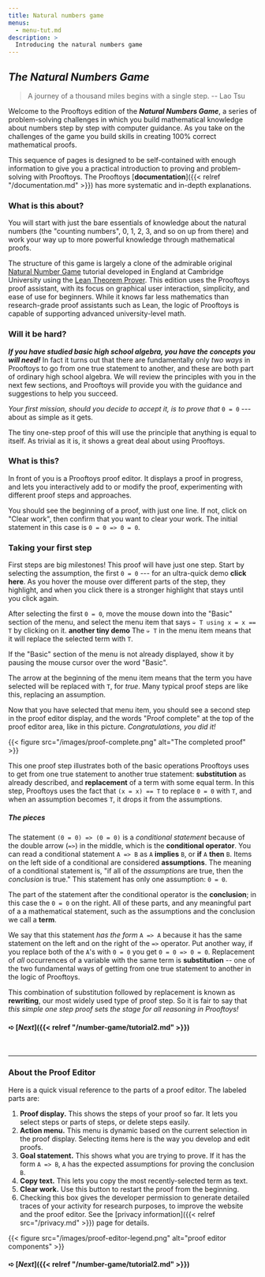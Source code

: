```yaml
---
title: Natural numbers game
menus: 
  - menu-tut.md
description: >
  Introducing the natural numbers game
---
```


## *The Natural Numbers Game*

> A journey of a thousand miles begins with a single step. -- Lao Tsu

Welcome to the Prooftoys edition of the ***Natural Numbers Game***, a
series of problem-solving challenges in which you build mathematical
knowledge about numbers step by step with computer guidance.  As you
take on the challenges of the game you build skills in creating 100%
correct mathematical proofs.

This sequence of pages is designed to be self-contained with enough
information to give you a practical introduction to proving and
problem-solving with Prooftoys.  The Prooftoys [**documentation**]({{<
relref "/documentation.md" >}}) has more systematic and in-depth
explanations.

### What is this about?

You will start with just the bare essentials of knowledge about the
natural numbers (the "counting numbers", 0, 1, 2, 3, and so on up from
there) and work your way up to more powerful knowledge through
mathematical proofs.

The structure of this game is largely a clone of the admirable
original [Natural Number
Game](https://www.ma.imperial.ac.uk/~buzzard/xena/natural_number_game/)
tutorial developed in England at Cambridge University using the [Lean
Theorem Prover](https://leanprover.github.io/).  This edition uses the
Prooftoys proof assistant, with its focus on graphical user
interaction, simplicity, and ease of use for beginners.  While it
knows far less mathematics than research-grade proof assistants such
as Lean, the logic of Prooftoys is capable of supporting advanced
university-level math.

### Will it be hard?

***If you have studied basic high school algebra, you have the
concepts you will need!*** In fact it turns out that there are
fundamentally only *two ways* in Prooftoys to go from one true
statement to another, and these are both part of ordinary high school
algebra.  We will review the principles with you in the next few
sections, and Prooftoys will provide you with the guidance and
suggestions to help you succeed.

*Your first mission, should you decide to accept it, is to prove that*
`0 = 0` --- about as simple as it gets.

The tiny one-step proof of this will use the principle that anything
is equal to itself.  As trivial as it is, it shows a great deal about
using Prooftoys.

### What is this?

<div class=proof-editor data-exercise="nat/nat0"></div>

In front of you is a Prooftoys proof editor.  It displays a proof in
progress, and lets you interactively add to or modify the proof,
experimenting with different proof steps and approaches.

You should see the beginning of a proof, with just one line.  If not,
click on "Clear work", then confirm that you want to clear your work.
The initial statement in this case is `0 = 0 => 0 = 0`.

### Taking your first step

First steps are big milestones!  This proof will have just one step.
Start by selecting the assumption, the first `0 = 0` --- for an
ultra-quick demo <b videotip="/images/select-0-0.mp4">click
here</b>.  As you hover the mouse over different parts of the step,
they highlight, and when you click there is a stronger highlight that
stays until you click again.

After selecting the first `0 = 0`, move the mouse down into the
"Basic" section of the menu, and select the menu item that says `➭ T
using x = x == T` by clicking on it.  <b
videotip="/images/select-x-x.mp4">another tiny demo</b> The `➭ T` in
the menu item means that it will replace the selected term with `T`.


If the "Basic" section of the menu is not already displayed, show it
by pausing the mouse cursor over the word "Basic".

The arrow at the beginning of the menu item means that the term you
have selected will be replaced with `T`, for *true*.  Many typical
proof steps are like this, replacing an assumption.

Now that you have selected that menu item, you should see a second
step in the proof editor display, and the words "Proof complete" at
the top of the proof editor area, like in this picture.
*Congratulations, you did it!*

{{< figure src="/images/proof-complete.png" alt="The completed proof" >}}

This one proof step illustrates both of the basic operations Prooftoys
uses to get from one true statement to another true statement:
**substitution** as already described, and **replacement** of a term
with some equal term.  In this step, Prooftoys uses the fact that `(x
= x) == T` to replace `0 = 0` with `T`, and when an assumption becomes
`T`, it drops it from the assumptions.

##### The pieces

The statement `(0 = 0) => (0 = 0)` is a *conditional statement*
because of the double arrow (`=>`) in the middle, which is the
**conditional operator**.  You can read a conditional statement `A =>
B` as `A` **implies** `B`, or **if** `A` **then** `B`.  Items on the
left side of a conditional are considered **assumptions**.  The
meaning of a conditional statement is, "if all of the *assumptions*
are true, then the *conclusion* is true."  This statement has only one
assumption: `0 = 0`.

The part of the statement after the conditional operator is the
**conclusion**; in this case the `0 = 0` on the right.  All of these
parts, and any meaningful part of a a mathematical statement, such as
the assumptions and the conclusion we call a **term**.

We say that this statement *has the form* `A => A` because it has the
same statement on the left and on the right of the `=>` operator.  Put
another way, if you replace both of the `A`'s with `0 = 0` you get `0
= 0 => 0 = 0`.  Replacement of *all* occurrences of a variable with
the same term is **substitution** -- one of the two fundamental ways
of getting from one true statement to another in the logic of
Prooftoys.

This combination of substitution followed by replacement is known as
**rewriting**, our most widely used type of proof step.  So it is fair
to say that *this simple one step proof sets the stage for all
reasoning in Prooftoys!*

#### ➪ [***Next***]({{< relref "/number-game/tutorial2.md" >}})

&nbsp;

<hr>

### About the Proof Editor

Here is a quick visual reference to the parts of a proof editor.  The
labeled parts are:

1. **Proof display.** This shows the steps of your proof so far.  It
   lets you select steps or parts of steps, or delete steps easily.
2. **Action menu.** This menu is dynamic based on the current
   selection in the proof display.  Selecting items here is the way
   you develop and edit proofs.
3. **Goal statement.** This shows what you are trying to prove.  If it
   has the form `A => B`, `A` has the expected assumptions for proving
   the conclusion `B`.
4. **Copy text.** This lets you copy the most recently-selected term
   as text.
5. **Clear work.** Use this button to restart the proof from the
   beginning.
6. Checking this box gives the developer permission to generate
   detailed traces of your activity for research purposes, to improve
   the website and the proof editor.  See the [privacy
   information]({{< relref src="/privacy.md" >}}) page for details.

{{< figure src="/images/proof-editor-legend.png" 
  alt="proof editor components" >}}

#### ➪ [***Next***]({{< relref "/number-game/tutorial2.md" >}})
